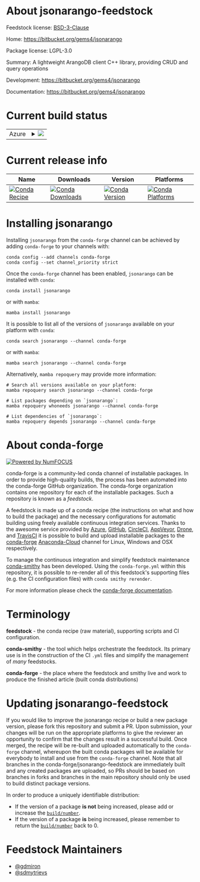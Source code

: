 About jsonarango-feedstock
==========================

Feedstock license: [BSD-3-Clause](https://github.com/conda-forge/jsonarango-feedstock/blob/main/LICENSE.txt)

Home: https://bitbucket.org/gems4/jsonarango

Package license: LGPL-3.0

Summary: A lightweight ArangoDB client C++ library, providing CRUD and query operations

Development: https://bitbucket.org/gems4/jsonarango

Documentation: https://bitbucket.org/gems4/jsonarango

Current build status
====================


<table>
    
  <tr>
    <td>Azure</td>
    <td>
      <details>
        <summary>
          <a href="https://dev.azure.com/conda-forge/feedstock-builds/_build/latest?definitionId=8919&branchName=main">
            <img src="https://dev.azure.com/conda-forge/feedstock-builds/_apis/build/status/jsonarango-feedstock?branchName=main">
          </a>
        </summary>
        <table>
          <thead><tr><th>Variant</th><th>Status</th></tr></thead>
          <tbody><tr>
              <td>linux_64</td>
              <td>
                <a href="https://dev.azure.com/conda-forge/feedstock-builds/_build/latest?definitionId=8919&branchName=main">
                  <img src="https://dev.azure.com/conda-forge/feedstock-builds/_apis/build/status/jsonarango-feedstock?branchName=main&jobName=linux&configuration=linux%20linux_64_" alt="variant">
                </a>
              </td>
            </tr><tr>
              <td>osx_64</td>
              <td>
                <a href="https://dev.azure.com/conda-forge/feedstock-builds/_build/latest?definitionId=8919&branchName=main">
                  <img src="https://dev.azure.com/conda-forge/feedstock-builds/_apis/build/status/jsonarango-feedstock?branchName=main&jobName=osx&configuration=osx%20osx_64_" alt="variant">
                </a>
              </td>
            </tr><tr>
              <td>win_64</td>
              <td>
                <a href="https://dev.azure.com/conda-forge/feedstock-builds/_build/latest?definitionId=8919&branchName=main">
                  <img src="https://dev.azure.com/conda-forge/feedstock-builds/_apis/build/status/jsonarango-feedstock?branchName=main&jobName=win&configuration=win%20win_64_" alt="variant">
                </a>
              </td>
            </tr>
          </tbody>
        </table>
      </details>
    </td>
  </tr>
</table>

Current release info
====================

| Name | Downloads | Version | Platforms |
| --- | --- | --- | --- |
| [![Conda Recipe](https://img.shields.io/badge/recipe-jsonarango-green.svg)](https://anaconda.org/conda-forge/jsonarango) | [![Conda Downloads](https://img.shields.io/conda/dn/conda-forge/jsonarango.svg)](https://anaconda.org/conda-forge/jsonarango) | [![Conda Version](https://img.shields.io/conda/vn/conda-forge/jsonarango.svg)](https://anaconda.org/conda-forge/jsonarango) | [![Conda Platforms](https://img.shields.io/conda/pn/conda-forge/jsonarango.svg)](https://anaconda.org/conda-forge/jsonarango) |

Installing jsonarango
=====================

Installing `jsonarango` from the `conda-forge` channel can be achieved by adding `conda-forge` to your channels with:

```
conda config --add channels conda-forge
conda config --set channel_priority strict
```

Once the `conda-forge` channel has been enabled, `jsonarango` can be installed with `conda`:

```
conda install jsonarango
```

or with `mamba`:

```
mamba install jsonarango
```

It is possible to list all of the versions of `jsonarango` available on your platform with `conda`:

```
conda search jsonarango --channel conda-forge
```

or with `mamba`:

```
mamba search jsonarango --channel conda-forge
```

Alternatively, `mamba repoquery` may provide more information:

```
# Search all versions available on your platform:
mamba repoquery search jsonarango --channel conda-forge

# List packages depending on `jsonarango`:
mamba repoquery whoneeds jsonarango --channel conda-forge

# List dependencies of `jsonarango`:
mamba repoquery depends jsonarango --channel conda-forge
```


About conda-forge
=================

[![Powered by
NumFOCUS](https://img.shields.io/badge/powered%20by-NumFOCUS-orange.svg?style=flat&colorA=E1523D&colorB=007D8A)](https://numfocus.org)

conda-forge is a community-led conda channel of installable packages.
In order to provide high-quality builds, the process has been automated into the
conda-forge GitHub organization. The conda-forge organization contains one repository
for each of the installable packages. Such a repository is known as a *feedstock*.

A feedstock is made up of a conda recipe (the instructions on what and how to build
the package) and the necessary configurations for automatic building using freely
available continuous integration services. Thanks to the awesome service provided by
[Azure](https://azure.microsoft.com/en-us/services/devops/), [GitHub](https://github.com/),
[CircleCI](https://circleci.com/), [AppVeyor](https://www.appveyor.com/),
[Drone](https://cloud.drone.io/welcome), and [TravisCI](https://travis-ci.com/)
it is possible to build and upload installable packages to the
[conda-forge](https://anaconda.org/conda-forge) [Anaconda-Cloud](https://anaconda.org/)
channel for Linux, Windows and OSX respectively.

To manage the continuous integration and simplify feedstock maintenance
[conda-smithy](https://github.com/conda-forge/conda-smithy) has been developed.
Using the ``conda-forge.yml`` within this repository, it is possible to re-render all of
this feedstock's supporting files (e.g. the CI configuration files) with ``conda smithy rerender``.

For more information please check the [conda-forge documentation](https://conda-forge.org/docs/).

Terminology
===========

**feedstock** - the conda recipe (raw material), supporting scripts and CI configuration.

**conda-smithy** - the tool which helps orchestrate the feedstock.
                   Its primary use is in the construction of the CI ``.yml`` files
                   and simplify the management of *many* feedstocks.

**conda-forge** - the place where the feedstock and smithy live and work to
                  produce the finished article (built conda distributions)


Updating jsonarango-feedstock
=============================

If you would like to improve the jsonarango recipe or build a new
package version, please fork this repository and submit a PR. Upon submission,
your changes will be run on the appropriate platforms to give the reviewer an
opportunity to confirm that the changes result in a successful build. Once
merged, the recipe will be re-built and uploaded automatically to the
`conda-forge` channel, whereupon the built conda packages will be available for
everybody to install and use from the `conda-forge` channel.
Note that all branches in the conda-forge/jsonarango-feedstock are
immediately built and any created packages are uploaded, so PRs should be based
on branches in forks and branches in the main repository should only be used to
build distinct package versions.

In order to produce a uniquely identifiable distribution:
 * If the version of a package **is not** being increased, please add or increase
   the [``build/number``](https://docs.conda.io/projects/conda-build/en/latest/resources/define-metadata.html#build-number-and-string).
 * If the version of a package **is** being increased, please remember to return
   the [``build/number``](https://docs.conda.io/projects/conda-build/en/latest/resources/define-metadata.html#build-number-and-string)
   back to 0.

Feedstock Maintainers
=====================

* [@gdmiron](https://github.com/gdmiron/)
* [@sdmytrievs](https://github.com/sdmytrievs/)


